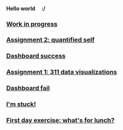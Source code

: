 #### Hello world &nbsp; &nbsp; :/

### [Work in progress](./007_workinprogress.md)

### [Assignment 2: quantified self](./006_assignment2-mfp.md)

### [Dashboard success](./005_dashboardsuccess.md)

### [Assignment 1: 311 data visualizations](./004_assignment1-parks.md)

### [Dashboard fail](./003_dashboardfails.md)

### [I'm stuck!](./002_sos_180601.md)

### [First day exercise: what's for lunch?](./001_blogpost1.md)


